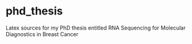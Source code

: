 # phd_thesis
Latex sources for my PhD thesis entitled RNA Sequencing for Molecular Diagnostics in Breast Cancer
